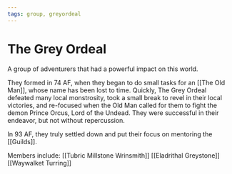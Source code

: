 ```yaml
---
tags: group, greyordeal
---
```

# The Grey Ordeal

A group of adventurers that had a powerful impact on this world.

They formed in 74 AF, when they began to do small tasks for an [[The Old Man]], whose name has been lost to time. Quickly, The Grey Ordeal defeated many local monstrosity, took a small break to revel in their local victories, and re-focused when the Old Man called for them to fight the demon Prince Orcus, Lord of the Undead. They were successful in their endeavor, but not without repercussion.

In 93 AF, they truly settled down and put their focus on mentoring the [[Guilds]]. 

Members include:
[[Tubric Millstone Wrinsmith]]
[[Eladrithal Greystone]]
[[Waywalket Turring]]